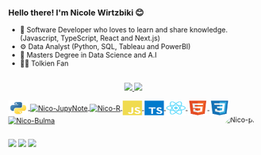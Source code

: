 ### Hello there! I'm Nicole Wirtzbiki 😊
- 🌱 Software Developer who loves to learn and share knowledge. (Javascript, TypeScript, React and Next.js)
- ⚙  Data Analyst (Python, SQL, Tableau and PowerBI)
- 🔭 Masters Degree in Data Science and A.I
- 🧙‍♂️ Tolkien Fan

</br>
<div align="center">
  <a href="https://github.com/nicowirtzbiki">
  <img height="160em" src="https://github-readme-stats.vercel.app/api?username=nicowirtzbiki&show_icons=true&theme=dracula&include_all_commits=true&count_private=true"/>
  <img height="160em" src="https://github-readme-stats.vercel.app/api/top-langs/?username=nicowirtzbiki&layout=compact&langs_count=7&theme=dracula"/>
</div>

<div style="display: inline_block"><br>
 <img align="center" alt="Nico-Python" height="30" width="40" src="https://raw.githubusercontent.com/devicons/devicon/master/icons/python/python-original.svg">
 <img align="center" alt="Nico-JupyNote" height="30" width="40" src="https://cdn.jsdelivr.net/gh/devicons/devicon/icons/jupyter/jupyter-original-wordmark.svg" />
 <img align="center" alt="Nico-R" height="30" width="40" src="https://cdn.jsdelivr.net/gh/devicons/devicon/icons/r/r-original.svg" />
 <img align="center" alt="Nico-Js" height="30" width="40" src="https://raw.githubusercontent.com/devicons/devicon/master/icons/javascript/javascript-plain.svg">
 <img align="center" alt="Nico-Ts" height="30" width="40" src="https://raw.githubusercontent.com/devicons/devicon/master/icons/typescript/typescript-plain.svg">
 <img align="center" alt="Nico-React" height="30" width="40" src="https://raw.githubusercontent.com/devicons/devicon/master/icons/react/react-original.svg">
 <img align="center" alt="Nico-HTML" height="30" width="40" src="https://raw.githubusercontent.com/devicons/devicon/master/icons/html5/html5-original.svg">
 <img align="center" alt="Nico-CSS" height="30" width="40" src="https://raw.githubusercontent.com/devicons/devicon/master/icons/css3/css3-original.svg">
 <img align="center" alt="Nico-Bulma" height="30" width="40" src="https://cdn.jsdelivr.net/gh/devicons/devicon/icons/bulma/bulma-plain.svg">
 <img align="right" alt="Nico-pic" height="150" style="border-radius:50px;" src="https://miro.medium.com/max/1200/1*kXD01FAUy6eb4usA6DqPYQ.png">
</div>
  
  ##
 
<div> 
 <a href="https://www.linkedin.com/in/nicole-wirtzbiki/" target="_blank"><img src="https://img.shields.io/badge/-LinkedIn-%230077B5?style=for-the-badge&logo=linkedin&logoColor=white" target="_blank"></a> 
 <a href = "https://medium.com/21-blog"><img src="https://img.shields.io/badge/Medium-12100E?style=for-the-badge&logo=medium&logoColor=white"></a>
 <a href="mailto:wirtz.nico@gmail.com" target="_blank"><img src="https://img.shields.io/badge/Gmail-D14836?style=for-the-badge&logo=gmail&logoColor=white"></a>
 
 <!-- ![Snake animation](https://github.com/nicowirtzbiki/nicowirtzbiki/blob/output/github-contribution-grid-snake.svg) -->
</div>

 



  
  
